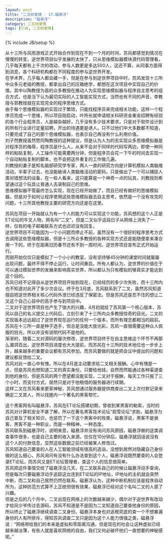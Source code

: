 ```yaml
---
layout: post
title: "二叉树爱情 - 17.磁悬浮"
description: "磁悬浮"
category: 二叉树爱情
tags: [小说, 二叉树爱情]
---
```

{% include JB/setup %}

从十三所与风雨游戏正式开始合作到现在不到一个月的时间，苏风都感觉到情况在慢慢的转变，逆世界项目似乎发展的太快了，只从思维模拟器模块源代码管理看，几乎每天都有上千次的改动，参与人数更是多达500人，这还不算，从同事方面得到消息，各个科研机构都在不同程度的参与逆世界开发。  
在学术界，几乎每人都会藏一手，但是在参与到逆世界项目中时，苏风发现十三所中众多元老级的教授，都拿出自己的压箱绝学，都想在这次项目中实现自己的价值。其中以陶教授为首的众多教授在推动人为实现思维模拟器与程序自主思考的组合方式，也是当下认为最切实际的人工智能实现方式，当然也有不同的声音，李教授与郭教授就在实现完全的程序思维方式。  
由于每个思维模拟器的实现过于繁琐，只能找程序员来完成相关功能，这样一个程序员完成一个思维，所以项目刚启动，叶所长就申请相关科研资金重金招聘有经验的各个行业程序员，人是越杂越好，几乎没有多少技术要求，只是对于软件设计到的所有行业进行定量招聘，开出的待遇更是诱人。只不过他们中大多数都不知道，只要完成了自己的那个思维模拟器，也表示自己再没有什么利用价值。  
刘子然教授虽然赞同陶教授的这种提议，但是认为人为的去实现众多思维模拟器是对程序员的侮辱，程序员是什么人，从来不会对于同样的代码写两边，即使一种同样的粘贴复制，人工操作可能需要两分钟，但是程序员会花一下午的时间去实现一个自动粘贴复制的脚本，也不会把这件重复的工作做几遍。  
刘教授的妻子是知名脑部研究学专家，两人一直的研究方向是计算机模拟人类脑维活动，半辈子过去，也没能破译人类脑维活动的密码，只是做出了一个可以捕捉人类对错想法的设备，在一些人看来，这只能算是一个神奇一点的玩具，刘教授则希望通过这个玩具让普通人去录制自己的思维。  
思维模拟器不管最终怎么实现，现在已经开始做了，而且已经有做好的思维模拟器。但是对于如何让程序使用这些思维模拟器去自主思考，依然是一个没有攻克的问题，十三所其他教授主要的研究方向还是在这里。  
  
苏风在项目一开始就认为有一个人的能力可以实现这个功能，苏风想的这个人正是ET论坛的牛叉人物，网名叫“二叉”，但是二叉似乎这段日子从网络上消失了一样，仅有的电子邮箱联系方式也迟迟没有回复。  
逆世界项目不可能因为一个小问题而停止不前，虽然没有一个很好的程序思考方式去调用这些思维模拟器，但是十三所众多教授的各种实现方式还是能随便拿来凑合用一下的，终于在距离旧历春节还有不到一周时间，逆世界项目宣布正式开始运行。  
而刚开始仅仅只是模拟了一个小小的教室，没有坚持够45分钟的课堂时间就屡屡出现问题，最终不得不停止运行，让时间重启。所有人都认为，逆世界的价值在于可以通过模拟世界的发展来影响真实世界，所以都认为只有模拟的够真实才能达到这个目的。  
苏风已经不记得自从逆世界项目开始到现在，已经经历的多少次失败，而十三所内也不知道对此开了多少次会议。终于在3月底，苏风联系到了二叉，虽然苏风知道擅自把逆世界相关核心代码外泄已经违反了保密法，但是苏风还是忍不住的想让二叉这个自己心目中的高手参与到项目中。  
二叉对于逆世界项目也产生了很大的兴趣，4月初就给了苏风第一个核心版本，苏风以自己的名义提交上代码后，立刻引来了十三所内众多教授惊奇的目光。二叉的实现版本远远超过了逆世界现在运行的任何一个版本，而所有理念都相当的超前。苏风在十三所一直是种子选手，但总是没能大放光彩，苏风一直很需要这种众人佩服的目光，所以并没有说明代码不是他的。  
渐渐的，随着二叉对源码的屡次修改，逆世界项目终于在自主思维这个环节不再那么漏洞百出，逆世界项目进度也大大提前，而苏风在十三所的技术地位也一步步上升，越来越多的重要会议都有苏风参加，而苏风要做的就是把会议中提出的问题和建议都反馈给二叉。  
苏风对此一直心中有愧，所以在4月底主动要求给二叉相关报酬。心中有愧是一点，但是苏风也想知道二叉的真实身份，只要给他钱，自然而然能通过各种渠道查到他的身份。但是苏风的两个愿望都没能实现，二叉对于报酬，每天工作只报了三个小时，而支付方式，居然只是对于他租借的服务器进行续期。  
这样二叉在苏风看来更家神秘，苏风想通过服务器提供商查出二叉上次付款记录来确定二叉其人，所以找圈内一个著名的黑客帮忙。  
  
这个黑客网名叫磁悬浮，苏风在ET论坛搭建初期，曾收到某黑客的勒索，当时的苏风对计算机安全不甚了解，所以在著名黑客技术论坛“观雪论坛”求助，磁悬浮为自己普及了相关知识，也惩罚了一下这个黑客中的败类，磁悬浮说，黑客不是骇客，黑客不是一种职业，而是一种精神，一种态度。  
苏风联系到磁悬浮时，说明来意，磁悬浮并没有询问苏风原因，磁悬浮做的这类调查事件很多，也是自己主要的收入来源。仅仅在10分钟后，磁悬浮就回话说没有这个人的付款信息，显然这些数据之前已经被某人修改过。  
苏风知道自己要查的人在人工智能领域有很高的造诣，没想到居然对隐藏自己身份做的这么细心，苏风询问有没有什么办法查到这个人，磁悬浮说既然要查的人会登录ET论坛，而苏风又是ET论坛管理者，查这个人的信息很简单。  
苏风把这件事情交给了磁悬浮没几天，在二叉联系自己的时候让磁悬浮动手查询，但是每次只要磁悬浮动手追踪这台连到ET论坛的IP地址，IP地址的主机就会突然中断，而二叉和自己居然仍然在联系。磁悬浮认为，这种中断机制应该是程序自动所为，这种防范方式算不上正统但很有效果，磁悬浮已经对这个名叫二叉的人感了兴趣。  
但是之后的几个月中，二叉出现在网络上的次数越来越少，偶尔对于逆世界有改动才给风少爷传过去源码，苏风不知道是不是因为二叉知道自己要查他身份的原因，所以终止了磁悬浮继续调查二叉身份。磁悬浮本身也对追根究底的查一个不想暴漏身份的人有所排斥，得知苏风调查二叉只是因为这个人能力很强之类，磁悬浮说：“网络带给我们的本来是虚拟和零距离沟通，但是现在的社会让这种虚拟已经越来越淡薄，有些人就是喜欢网络的自由，我们又何必破坏他们一直想要的神秘感呢。”  
